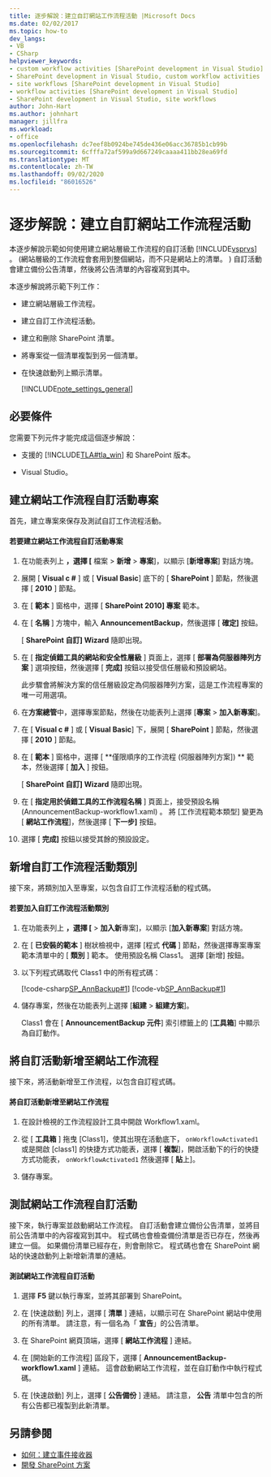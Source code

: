 ```yaml
---
title: 逐步解說：建立自訂網站工作流程活動 |Microsoft Docs
ms.date: 02/02/2017
ms.topic: how-to
dev_langs:
- VB
- CSharp
helpviewer_keywords:
- custom workflow activities [SharePoint development in Visual Studio]
- SharePoint development in Visual Studio, custom workflow activities
- site workflows [SharePoint development in Visual Studio]
- workflow activities [SharePoint development in Visual Studio]
- SharePoint development in Visual Studio, site workflows
author: John-Hart
ms.author: johnhart
manager: jillfra
ms.workload:
- office
ms.openlocfilehash: dc7eef8b0924be745de436e06acc36785b1cb99b
ms.sourcegitcommit: 6cfffa72af599a9d667249caaaa411bb28ea69fd
ms.translationtype: MT
ms.contentlocale: zh-TW
ms.lasthandoff: 09/02/2020
ms.locfileid: "86016526"
---
```

# <a name="walkthrough-create-a-custom-site-workflow-activity"></a>逐步解說：建立自訂網站工作流程活動
  本逐步解說示範如何使用建立網站層級工作流程的自訂活動 [!INCLUDE[vsprvs](../sharepoint/includes/vsprvs-md.md)] 。  (網站層級的工作流程會套用到整個網站，而不只是網站上的清單。 ) 自訂活動會建立備份公告清單，然後將公告清單的內容複寫到其中。

 本逐步解說將示範下列工作：

- 建立網站層級工作流程。

- 建立自訂工作流程活動。

- 建立和刪除 SharePoint 清單。

- 將專案從一個清單複製到另一個清單。

- 在快速啟動列上顯示清單。

  [!INCLUDE[note_settings_general](../sharepoint/includes/note-settings-general-md.md)]

## <a name="prerequisites"></a>必要條件
 您需要下列元件才能完成這個逐步解說：

- 支援的 [!INCLUDE[TLA#tla_win](../sharepoint/includes/tlasharptla-win-md.md)] 和 SharePoint 版本。

- Visual Studio。

## <a name="create-a-site-workflow-custom-activity-project"></a>建立網站工作流程自訂活動專案
 首先，建立專案來保存及測試自訂工作流程活動。

#### <a name="to-create-a-site-workflow-custom-activity-project"></a>若要建立網站工作流程自訂活動專案

1. 在功能表列上 **，選擇 [** 檔案  >  **新增**  >  **專案**]，以顯示 [**新增專案**] 對話方塊。

2. 展開 [ **Visual c #** ] 或 [ **Visual Basic**] 底下的 [ **SharePoint** ] 節點，然後選擇 [ **2010** ] 節點。

3. 在 [ **範本** ] 窗格中，選擇 [ **SharePoint 2010] 專案** 範本。

4. 在 [ **名稱** ] 方塊中，輸入 **AnnouncementBackup**，然後選擇 [ **確定]** 按鈕。

     [ **SharePoint 自訂] Wizard** 隨即出現。

5. 在 [ **指定偵錯工具的網站和安全性層級** ] 頁面上，選擇 [ **部署為伺服器陣列方案** ] 選項按鈕，然後選擇 [ **完成]** 按鈕以接受信任層級和預設網站。

     此步驟會將解決方案的信任層級設定為伺服器陣列方案，這是工作流程專案的唯一可用選項。

6. 在**方案總管**中，選擇專案節點，然後在功能表列上選擇 [**專案**  >  **加入新專案**]。

7. 在 [ **Visual c #** ] 或 [ **Visual Basic**] 下，展開 [ **SharePoint** ] 節點，然後選擇 [ **2010** ] 節點。

8. 在 [ **範本** ] 窗格中，選擇 [ **僅限順序的工作流程 (伺服器陣列方案]) ** 範本，然後選擇 [ **加入** ] 按鈕。

     [ **SharePoint 自訂] Wizard** 隨即出現。

9. 在 [ **指定用於偵錯工具的工作流程名稱** ] 頁面上，接受預設名稱 (AnnouncementBackup-workflow1.xaml) 。 將 [工作流程範本類型] 變更為 [ **網站工作流程**]，然後選擇 [ **下一步]** 按鈕。

10. 選擇 [ **完成]** 按鈕以接受其餘的預設設定。

## <a name="add-a-custom-workflow-activity-class"></a>新增自訂工作流程活動類別
 接下來，將類別加入至專案，以包含自訂工作流程活動的程式碼。

#### <a name="to-add-a-custom-workflow-activity-class"></a>若要加入自訂工作流程活動類別

1. 在功能表列上 **，選擇 [**  >  **加入新**專案]，以顯示 [**加入新專案**] 對話方塊。

2. 在 [ **已安裝的範本** ] 樹狀檢視中，選擇 [程式 **代碼** ] 節點，然後選擇專案專案範本清單中的 [ **類別** ] 範本。 使用預設名稱 Class1。 選擇 [新增] 按鈕。

3. 以下列程式碼取代 Class1 中的所有程式碼：

     [!code-csharp[SP_AnnBackup#1](../sharepoint/codesnippet/CSharp/announcementbackup/class1.cs#1)]
     [!code-vb[SP_AnnBackup#1](../sharepoint/codesnippet/VisualBasic/announcementbackupvb/class1.vb#1)]

4. 儲存專案，然後在功能表列上選擇 [**組建**  >  **組建方案**]。

     Class1 會在 [ **AnnouncementBackup 元件**] 索引標籤上的 [**工具箱**] 中顯示為自訂動作。

## <a name="add-the-custom-activity-to-the-site-workflow"></a>將自訂活動新增至網站工作流程
 接下來，將活動新增至工作流程，以包含自訂程式碼。

#### <a name="to-add-a-custom-activity-to-the-site-workflow"></a>將自訂活動新增至網站工作流程

1. 在設計檢視的工作流程設計工具中開啟 Workflow1.xaml。

2. 從 [ **工具箱** ] 拖曳 [Class1]，使其出現在活動底下， `onWorkflowActivated1` 或是開啟 [class1] 的快捷方式功能表，選擇 [ **複製**]，開啟活動下的行的快捷方式功能表， `onWorkflowActivated1` 然後選擇 [ **貼**上]。

3. 儲存專案。

## <a name="test-the-site-workflow-custom-activity"></a>測試網站工作流程自訂活動
 接下來，執行專案並啟動網站工作流程。 自訂活動會建立備份公告清單，並將目前公告清單中的內容複寫到其中。 程式碼也會檢查備份清單是否已存在，然後再建立一個。 如果備份清單已經存在，則會刪除它。 程式碼也會在 SharePoint 網站的快速啟動列上新增新清單的連結。

#### <a name="to-test-the-site-workflow-custom-activity"></a>測試網站工作流程自訂活動

1. 選擇 **F5** 鍵以執行專案，並將其部署到 SharePoint。

2. 在 [快速啟動] 列上，選擇 [ **清單** ] 連結，以顯示可在 SharePoint 網站中使用的所有清單。 請注意，有一個名為「 **宣告**」的公告清單。

3. 在 SharePoint 網頁頂端，選擇 [ **網站工作流程** ] 連結。

4. 在 [開始新的工作流程] 區段下，選擇 [ **AnnouncementBackup-workflow1.xaml** ] 連結。 這會啟動網站工作流程，並在自訂動作中執行程式碼。

5. 在 [快速啟動] 列上，選擇 [ **公告備份** ] 連結。 請注意， **公告** 清單中包含的所有公告都已複製到此新清單。

## <a name="see-also"></a>另請參閱
- [如何：建立事件接收器](../sharepoint/how-to-create-an-event-receiver.md)
- [開發 SharePoint 方案](../sharepoint/developing-sharepoint-solutions.md)
